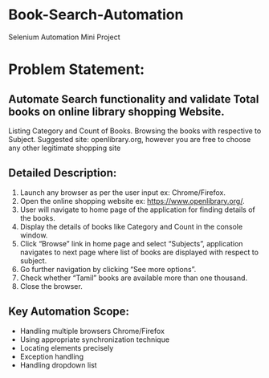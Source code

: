 # Book-Search-Automation
Selenium Automation Mini Project

# Problem Statement: 

## Automate Search functionality and validate Total books on online library shopping Website. 

Listing Category and Count of Books.
Browsing the books with respective to Subject.
Suggested site: openlibrary.org, however you are free to choose any other legitimate shopping site 

## Detailed Description: 

1. Launch any browser as per the user input ex: Chrome/Firefox.
2. Open the online shopping website ex: https://www.openlibrary.org/.
3. User will navigate to home page of the application for finding details of the books.
4. Display the details of books like Category and Count in the console window.
5. Click “Browse” link in home page and select “Subjects”, application navigates to next page where list of books are displayed with respect to subject.
6. Go further navigation by clicking “See more options”.
7. Check whether “Tamil” books are available more than one thousand.
8. Close the browser.

## Key Automation Scope: 

- Handling multiple browsers Chrome/Firefox
- Using appropriate synchronization technique 
- Locating elements precisely 
- Exception handling 
- Handling dropdown list
